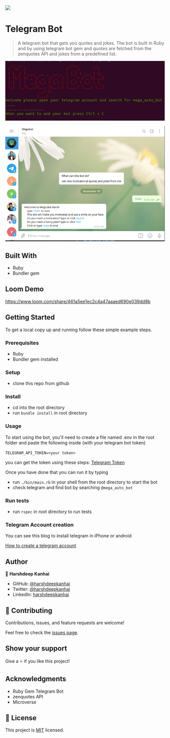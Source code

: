 ![](https://img.shields.io/badge/Microverse-blueviolet)

# Telegram Bot

> A telegram bot that gets you quotes and jokes. The bot is built in Ruby and by using telegram bot gem and quotes are fetched from the zenquotes API and jokes from a predefined list.

![screenshot](./images/bot_server.png)

![screenshot](./images/tele_bot_client.png)

## Built With

- Ruby
- Bundler gem

## Loom Demo

https://www.loom.com/share/461a5ee1ec2c4a47aaaed690e039dd8b


## Getting Started

To get a local copy up and running follow these simple example steps.

### Prerequisites

- Ruby 
- Bundler gem installed

### Setup

- clone this repo from github

### Install

- cd into the root directory
- run `bundle install` in root directory

### Usage


To start using the bot, you'll need to create a file named .env in the root folder and paste the following inside (with your telegram bot token)

`TELEGRAM_API_TOKEN=<your token>`

you can get the token using these steps:
[Telegram Token](https://www.siteguarding.com/en/how-to-get-telegram-bot-api-token)

Once you have done that you can run it by typing
- run `./bin/main.rb` in your shell from the root directory to start the bot
- check telegram and find bot by searching `@mega_auto_bot`


### Run tests

- run `rspec` in root directory to run tests

### Telegram Account creation
You can see this blog to install telegram in iPhone or android

[How to create a telegram account](https://www.indiatoday.in/information/story/how-to-create-telegram-account-1617921-2019-11-11)


## Author

👤 **Harshdeep Kanhai**

- GitHub: [@harshdeepkanhai](https://github.com/harshdeepkanhai)
- Twitter: [@harshdeepkanhai](https://twitter.com/harshdeepkanhai)
- LinkedIn: [harshdeepkanhai](https://linkedin.com/in/harshdeepkanhai)

## 🤝 Contributing

Contributions, issues, and feature requests are welcome!

Feel free to check the [issues page](issues/).

## Show your support

Give a ⭐️ if you like this project!

## Acknowledgments

- Ruby Gem Telegram Bot
- zenquotes API
- Microverse

## 📝 License

This project is [MIT](lic.url) licensed.
